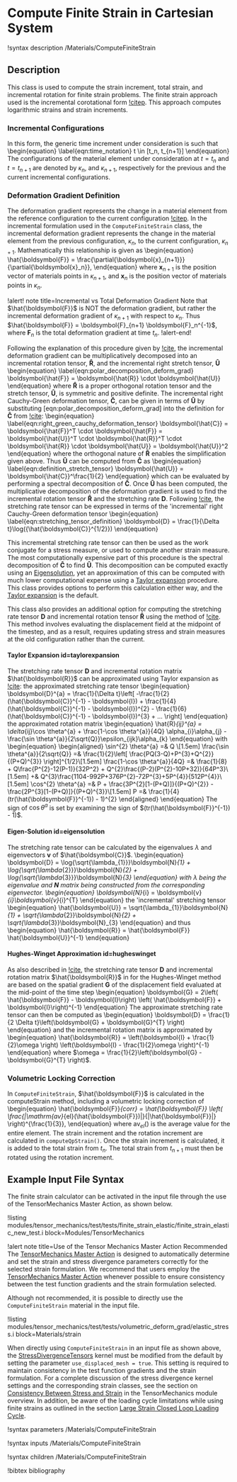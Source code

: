 # Compute Finite Strain in Cartesian System

!syntax description /Materials/ComputeFiniteStrain

## Description

This class is used to compute the strain increment, total strain, and incremental rotation for finite strain problems. The finite strain approach used is the incremental
corotational form [!citep](rashid1993incremental). This approach computes logarithmic strains and strain increments.

### Incremental Configurations

In this form, the generic time increment under consideration is such that
\begin{equation}
  \label{eqn:time_notation}
  t \in [t_n, t_{n+1}]
\end{equation}
The configurations of the material element under consideration at $t = t_n$ and
$t = t_{n+1}$ are denoted by $\kappa_n$, and $\kappa_{n + 1}$, respectively for
the previous and the current incremental configurations.

### Deformation Gradient Definition

The deformation gradient represents the change in a material element from the
reference configuration to the current configuration [!citep](malvern1969introduction).
In the incremental formulation used in the `ComputeFiniteStrain` class, the incremental
deformation gradient represents the change in the material element from the previous
configuration, $\kappa_n$, to the current configuration, $\kappa_{n+1}$.
Mathematically this relationship is given as
\begin{equation}
  \hat{\boldsymbol{F}} = \frac{\partial{\boldsymbol{x}_{n+1}}}{\partial{\boldsymbol{x}_n}},
\end{equation}
where $\boldsymbol{x}_{n+1}$ is the position vector of materials points in $\kappa_{n+1}$,
and $\boldsymbol{x}_{n}$ is the position vector of materials points in $\kappa_{n}$.

!alert! note title=Incremental vs Total Deformation Gradient
Note that $\hat{\boldsymbol{F}}$ is NOT the deformation gradient, but rather the incremental deformation gradient
of $\kappa_{n+1}$ with respect to $\kappa_n$. Thus $\hat{\boldsymbol{F}} = \boldsymbol{F}_{n+1}
\boldsymbol{F}_n^{-1}$, where $\boldsymbol{F}_n$ is the total deformation gradient at time $t_n$.
!alert-end!

Following the explanation of this procedure given by [!cite](zhang2018modified),
the incremental deformation gradient can be multiplicatively decomposed into an
incremental rotation tensor, $\boldsymbol{\hat{R}}$, and the incremental right
stretch tensor, $\boldsymbol{\hat{U}}$
\begin{equation}
  \label{eqn:polar_decomposition_deform_grad}
  \boldsymbol{\hat{F}} = \boldsymbol{\hat{R}} \cdot \boldsymbol{\hat{U}}
\end{equation}
where $\boldsymbol{\hat{R}}$ is a proper orthogonal rotation tensor and the stretch
tensor, $\boldsymbol{\hat{U}}$, is symmetric and positive definite.
The incremental right Cauchy-Green deformation tensor, $\boldsymbol{\hat{C}}$,
can be given in terms of $\boldsymbol{\hat{U}}$ by substituting
[eqn:polar_decomposition_deform_grad] into the definition for $\boldsymbol{\hat{C}}$
from [!cite](malvern1969introduction):
\begin{equation}
  \label{eqn:right_green_cauchy_deformation_tensor}
  \boldsymbol{\hat{C}} = \boldsymbol{\hat{F}}^T \cdot \boldsymbol{\hat{F}} = \boldsymbol{\hat{U}}^T \cdot \boldsymbol{\hat{R}}^T \cdot \boldsymbol{\hat{R}} \cdot \boldsymbol{\hat{U}} = \boldsymbol{\hat{U}}^2
\end{equation}
where the orthogonal nature of $\boldsymbol{\hat{R}}$ enables the simplification
given above. Thus $\boldsymbol{\hat{U}}$ can be computed from $\boldsymbol{\hat{C}}$ as
\begin{equation}
  \label{eqn:definition_stretch_tensor}
  \boldsymbol{\hat{U}} = \boldsymbol{\hat{C}}^\frac{1}{2}
\end{equation}
which can be evaluated by performing a spectral decomposition of $\boldsymbol{\hat{C}}$.
Once $\boldsymbol{\hat{U}}$ has been computed, the multiplicative decomposition
of the deformation gradient is used to find the incremental rotation tensor
$\boldsymbol{\hat{R}}$ and the stretching rate $\boldsymbol{D}$.
Following [!cite](rashid1993incremental), the stretching rate tensor can be expressed in terms
of the 'incremental' right Cauchy-Green deformation tensor
\begin{equation}
  \label{eqn:stretching_tensor_definition}
  \boldsymbol{D} = \frac{1}{\Delta t}\log({\hat{\boldsymbol{C}}^{1/2}})
\end{equation}

This incremental stretching rate tensor can then be used as the work conjugate
for a stress measure, or used to compute another strain
measure. The most computationally expensive part of this procedure is the spectral
decomposition of $\boldsymbol{\hat{C}}$ to find $\boldsymbol{\hat{U}}$. This
decomposition can be computed exactly using an [Eigensolution](#eigensolution),
yet an approximation of this can be computed with much lower computational expense
using a [Taylor expansion](#taylorexpansion) procedure.
This class provides options to perform this calculation either way, and the
[Taylor expansion](#taylorexpansion) is the default.

This class also provides an additional option for
computing the stretching rate tensor $\boldsymbol{D}$ and incremental rotation tensor $\boldsymbol{\hat{R}}$
using the method of [!cite](hughes1980finite). This method involves evaluating the displacement field at the midpoint of the timestep, and as a
result, requires updating stress and strain measures at the old configuration rather than the current.

#### Taylor Expansion id=taylorexpansion

The stretching rate tensor $\boldsymbol{D}$ and incremental rotation matrix $\hat{\boldsymbol{R}}$
can be approximated using Taylor expansion as [!cite](rashid1993incremental):
the approximated stretching rate tensor
\begin{equation}
\boldsymbol{D}^{a} = \frac{1}{\Delta t}\left[ -\frac{1}{2}(\hat{\boldsymbol{C}}^{-1} - \boldsymbol{I}) + \frac{1}{4}(\hat{\boldsymbol{C}}^{-1} - \boldsymbol{I})^{2} - \frac{1}{6}(\hat{\boldsymbol{C}}^{-1} - \boldsymbol{I})^{3} + ... \right]
\end{equation}
the approximated rotation matrix
\begin{equation}
\hat{R}_{ij}^{a} = \delta_{ij}\cos \theta^{a} + \frac{1-\cos \theta^{a}}{4Q} \alpha_{i}\alpha_{j} - \frac{\sin \theta^{a}}{2\sqrt{Q}}\epsilon_{ijk}\alpha_{k}
\end{equation}
with
\begin{equation}
\begin{aligned}
\sin^{2} \theta^{a} =& Q \\[1.5em]
\frac{\sin \theta^{a}}{2\sqrt{Q}} =& \frac{1}{2}\left[ \frac{PQ(3-Q)+P^{3}+Q^{2}}{(P+Q)^{3}} \right]^{1/2}\\[1.5em]
\frac{1-\cos \theta^{a}}{4Q} =& \frac{1}{8} + Q\frac{P^{2}-12(P-1)}{32P^2} + Q^{2}\frac{(P-2)(P^{2}-10P+32)}{64P^3}\\[1.5em]
 +& Q^{3}\frac{1104-992P+376P^{2}-72P^{3}+5P^{4}}{512P^{4}}\\[1.5em]
\cos^{2} \theta^{a} =& P + \frac{3P^{2}[1-(P+Q)]}{(P+Q)^{2}} - \frac{2P^{3}[1-(P+Q)]}{(P+Q)^{3}}\\[1.5em]
P =& \frac{1}{4}(tr(\hat{\boldsymbol{F}}^{-1}) - 1)^{2}
\end{aligned}
\end{equation}
The sign of $\cos \theta^{a}$ is set by examining the sign of $(tr(\hat{\boldsymbol{F}}^{-1}) - 1)$.

#### Eigen-Solution id=eigensolution

The stretching rate tensor can be calculated by the eigenvalues $\lambda$ and eigenvectors
$\boldsymbol{v}$ of $\hat{\boldsymbol{C}}$.
\begin{equation}
\boldsymbol{D} = \log{\sqrt{\lambda_{1}}}\boldsymbol{N}_{1} + \log{\sqrt{\lambda_{2}}}\boldsymbol{N}_{2} + \log{\sqrt{\lambda_{3}}}\boldsymbol{N}_{3}
\end{equation}
with $\lambda$ being the eigenvalue and $\boldsymbol{N}$ matrix being constructed from the corresponding
eigenvector.
\begin{equation}
\boldsymbol{N}_{i} = \boldsymbol{v}_{i}\boldsymbol{v}_{i}^{T}
\end{equation}
the 'incremental' stretching tensor
\begin{equation}
\hat{\boldsymbol{U}} = \sqrt{\lambda_{1}}\boldsymbol{N}_{1} + \sqrt{\lambda_{2}}\boldsymbol{N}_{2} + \sqrt{\lambda_{3}}\boldsymbol{N}_{3}
\end{equation}
and thus
\begin{equation}
\hat{\boldsymbol{R}} = \hat{\boldsymbol{F}} \hat{\boldsymbol{U}}^{-1}
\end{equation}

#### Hughes-Winget Approximation id=hugheswinget

As also described in [!cite](rashid1993incremental), the stretching rate tensor $\boldsymbol{D}$ and incremental
rotation matrix $\hat{\boldsymbol{R}}$ in for the Hughes-Winget method are based on the spatial gradient $\boldsymbol{G}$
of the displacement field evaluated at the mid-point of the time step
\begin{equation}
\boldsymbol{G} = 2\left( \hat{\boldsymbol{F}} - \boldsymbol{I}\right) \left( \hat{\boldsymbol{F}} + \boldsymbol{I}\right)^{-1}
\end{equation}
The approximate stretching rate tensor can then be computed as
\begin{equation}
\boldsymbol{D} = \frac{1}{2 \Delta t}\left(\boldsymbol{G} + \boldsymbol{G}^{T} \right)
\end{equation}
and the incremental rotation matrix is approximated by
\begin{equation}
\hat{\boldsymbol{R}} = \left(\boldsymbol{I} + \frac{1}{2}\omega \right) \left(\boldsymbol{I} - \frac{1}{2}\omega \right)^{-1}
\end{equation}
where $\omega = \frac{1}{2}\left(\boldsymbol{G} - \boldsymbol{G}^{T} \right)$.

### Volumetric Locking Correction

In `ComputeFiniteStrain`, $\hat{\boldsymbol{F}}$ is calculated in the computeStrain method, including a
volumetric locking correction of
\begin{equation}
\hat{\boldsymbol{F}}_{corr} = \hat{\boldsymbol{F}} \left( \frac{|\mathrm{av}_{el}(\hat{\boldsymbol{F}})|}{|\hat{\boldsymbol{F}}|} \right)^{\frac{1}{3}},
\end{equation}
where $\mathrm{av}_{el}()$ is the average value for the entire element. The strain increment and the
rotation increment are calculated in `computeQpStrain()`. Once the strain increment is calculated, it
is added to the total strain from $t_n$. The total strain from $t_{n+1}$ must then be rotated using
the rotation increment.

## Example Input File Syntax

The finite strain calculator can be activated in the input file through the use of the
TensorMechanics Master Action, as shown below.

!listing modules/tensor_mechanics/test/tests/finite_strain_elastic/finite_strain_elastic_new_test.i
         block=Modules/TensorMechanics

!alert note title=Use of the Tensor Mechanics Master Action Recommended
The [TensorMechanics Master Action](/Modules/TensorMechanics/Master/index.md) is designed to
automatically determine and set the strain and stress divergence parameters correctly for the
selected strain formulation.  We recommend that users employ the
[TensorMechanics Master Action](/Modules/TensorMechanics/Master/index.md) whenever possible
to ensure consistency between the test function gradients and the strain formulation selected.

Although not recommended, it is possible to directly use the `ComputeFiniteStrain` material
in the input file.

!listing modules/tensor_mechanics/test/tests/volumetric_deform_grad/elastic_stress.i
         block=Materials/strain

When directly using `ComputeFiniteStrain` in an input file as shown above, the
[StressDivergenceTensors](/StressDivergenceTensors.md) kernel must be modified
from the default by setting the parameter `use_displaced_mesh = true`. This setting
is required to maintain consistency in the test function gradients and the
strain formulation. For a complete discussion of the stress divergence kernel
settings and the corresponding strain classes, see the section on
[Consistency Between Stress and Strain](/tensor_mechanics/StressDivergence.md#consistency_stress_strain_use_displaced_mesh)
in the TensorMechanics module overview. In addition, be aware of the loading
cycle limitations while using finite strains as outlined in the section
[Large Strain Closed Loop Loading Cycle](/tensor_mechanics/Strains.md#large_strain_closed_loop_loading_cycle).


!syntax parameters /Materials/ComputeFiniteStrain

!syntax inputs /Materials/ComputeFiniteStrain

!syntax children /Materials/ComputeFiniteStrain

!bibtex bibliography

